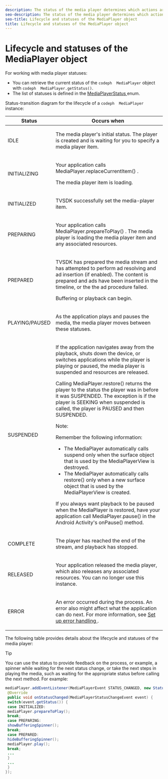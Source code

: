 ```yaml
---
description: The status of the media player determines which actions are legal.
seo-description: The status of the media player determines which actions are legal.
seo-title: Lifecycle and statuses of the MediaPlayer object
title: Lifecycle and statuses of the MediaPlayer object
---
```


# Lifecycle and statuses of the MediaPlayer object

For working with media player statuses:
* You can retrieve the current status of the `codeph  MediaPlayer` object with `codeph  MediaPlayer.getStatus()`.
* The list of statuses is defined in the [ MediaPlayerStatus ](http://help.adobe.com/en_US/primetime/api/psdk/javadoc_2.5/com/adobe/mediacore/MediaPlayerStatus.html) enum.

Status-transition diagram for the lifecycle of a `codeph  MediaPlayer` instance:

<table id="table_82757A0043EB4AACA474E6B30326A6B7"> 
 <tgroup cols="2"> 
  <colspec colnum="1" colname="col1" colwidth="1.00*" /> 
  <colspec colnum="2" colname="col2" colwidth="2.74*" /> 
  <thead> 
   <tr> 
    <th colname="col1" class="entry"> Status </th> 
    <th colname="col2" class="entry"> Occurs when </th> 
   </tr> 
  </thead> 
  <tbody> 
   <tr> 
    <td colname="col1"> IDLE </td> 
    <td colname="col2"> <p>The media player's initial status. The player is created and is waiting for you to specify a media player item. </p> </td> 
   </tr> 
   <tr> 
    <td colname="col1"> INITIALIZING </td> 
    <td colname="col2"> <p>Your application calls <span class="codeph"> MediaPlayer.replaceCurrentItem() </span>. </p> <p>The media player item is loading. </p> </td> 
   </tr> 
   <tr> 
    <td colname="col1"> INITIALIZED </td> 
    <td colname="col2"> <p>TVSDK successfully set the media-player item. </p> </td> 
   </tr> 
   <tr> 
    <td colname="col1"> PREPARING </td> 
    <td colname="col2"> <p>Your application calls <span class="codeph"> MediaPlayer.prepareToPlay() </span>. The media player is loading the media player item and any associated resources. </p> </td> 
   </tr> 
   <tr> 
    <td colname="col1"> PREPARED </td> 
    <td colname="col2"> <p>TVSDK has prepared the media stream and has attempted to perform ad resolving and ad insertion (if enabled). The content is prepared and ads have been inserted in the timeline, or the the ad procedure failed. </p> <p>Buffering or playback can begin. </p> </td> 
   </tr> 
   <tr> 
    <td colname="col1"> PLAYING/PAUSED </td> 
    <td colname="col2"> <p>As the application plays and pauses the media, the media player moves between these statuses. </p> </td> 
   </tr> 
   <tr> 
    <td colname="col1"> SUSPENDED </td> 
    <td colname="col2"> <p>If the application navigates away from the playback, shuts down the device, or switches applications while the player is playing or paused, the media player is suspended and resources are released. </p> <p>Calling <span class="codeph"> MediaPlayer.restore() </span> returns the player to the status the player was in before it was SUSPENDED. The exception is if the player is SEEKING when suspended is called, the player is PAUSED and then SUSPENDED. </p> <p type="important">Note:  <p>Remember the following information: 
       <ul id="ul_1B21668994D1474AAA0BE839E0D69B00"> 
        <li id="li_08459A3AB03C45588D73FA162C27A56C">The <span class="codeph"> MediaPlayer </span> automatically calls <span class="codeph"> suspend </span> only when the surface object that is used by the <span class="codeph"> MediaPlayerView </span> is destroyed. </li> 
        <li id="li_B9926AA2E7B9441490F37D24AE2678A1">The <span class="codeph"> MediaPlayer </span> automatically calls <span class="codeph"> restore() </span> only when a new surface object that is used by the <span class="codeph"> MediaPlayerView </span> is created. </li> 
       </ul> </p> </p> <p>If you always want playback to be paused when the MediaPlayer is restored, have your application call <span class="codeph"> MediaPlayer.pause() </span> in the Android Activity's <span class="codeph"> onPause() </span> method. </p> </td> 
   </tr> 
   <tr> 
    <td colname="col1"> COMPLETE </td> 
    <td colname="col2"> <p>The player has reached the end of the stream, and playback has stopped. </p> </td> 
   </tr> 
   <tr> 
    <td colname="col1"> RELEASED </td> 
    <td colname="col2"> <p>Your application released the media player, which also releases any associated resources. You can no longer use this instance. </p> </td> 
   </tr> 
   <tr> 
    <td colname="col1"> ERROR </td> 
    <td colname="col2"> <p>An error occurred during the process. An error also might affect what the application can do next. For more information, see <a href="t_psdk_android_2.5_error-handling-set-up.xml#set-up-error-handling" format="dita" scope="local"> Set up error handling </a>. </p> </td> 
   </tr> 
  </tbody> 
 </tgroup> 
</table>

The following table provides details about the lifecycle and statuses of the media player:

>[!TIP]
>
>You can use the status to provide feedback on the process, or example, a spinner while waiting for the next status change, or take the next steps in playing the media, such as waiting for the appropriate status before calling the next method.
For example:
```java
mediaPlayer.addEventListener(MediaPlayerEvent STATUS_CHANGED, new StatusChangeEventListener() { 
 @Override 
 public void onStatusChanged(MediaPlayerStatusChangeEvent event) { 
 switch(event.getStatus()) { 
 case INITIALIZED: 
 mediaPlayer.prepareToPlay(); 
 break; 
 case PREPARING: 
 showBufferingSpinner(); 
 break; 
 case PREPARED: 
 hideBufferingSpinner(); 
 mediaPlayer.play(); 
 break; 
 ... 
 } 
 ... 
 } 
}); 

```

